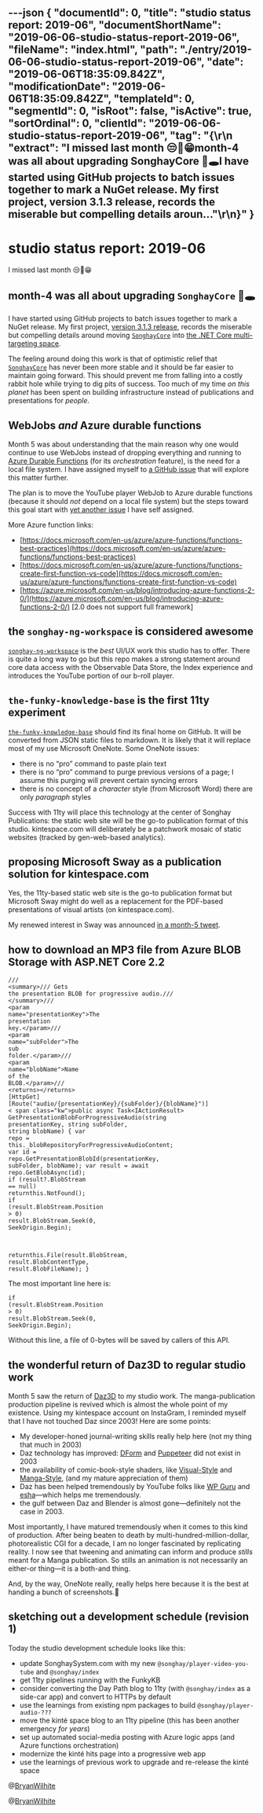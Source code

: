---json
{
  "documentId": 0,
  "title": "studio status report: 2019-06",
  "documentShortName": "2019-06-06-studio-status-report-2019-06",
  "fileName": "index.html",
  "path": "./entry/2019-06-06-studio-status-report-2019-06",
  "date": "2019-06-06T18:35:09.842Z",
  "modificationDate": "2019-06-06T18:35:09.842Z",
  "templateId": 0,
  "segmentId": 0,
  "isRoot": false,
  "isActive": true,
  "sortOrdinal": 0,
  "clientId": "2019-06-06-studio-status-report-2019-06",
  "tag": "{\r\n  \"extract\": \"I missed last month 😒🤷‍️😁month-4 was all about upgrading SonghayCore 🐰🕳I have started using GitHub projects to batch issues together to mark a NuGet release. My first project, version 3.1.3 release, records the miserable but compelling details aroun...\"\r\n}"
}
---

# studio status report: 2019-06

I missed last month 😒🤷‍️😁

## month-4 was all about upgrading `SonghayCore` 🐰🕳

I have started using GitHub projects to batch issues together to mark a NuGet release. My first project, [version 3.1.3 release](https://github.com/BryanWilhite/SonghayCore/projects/1), records the miserable but compelling details around moving [`SonghayCore`](https://github.com/BryanWilhite/SonghayCore) into [the .NET Core multi-targeting space](https://github.com/BryanWilhite/SonghayCore/issues/20#issuecomment-489815352).

The feeling around doing this work is that of optimistic relief that [`SonghayCore`](https://github.com/BryanWilhite/SonghayCore) has never been more stable and it should be far easier to maintain going forward. This should prevent me from falling into a costly rabbit hole while trying to dig pits of success. Too much of my time *on this planet* has been spent on building infrastructure instead of publications and presentations for *people*.

## WebJobs *and* Azure durable functions

Month 5 was about understanding that the main reason why one would continue to use WebJobs instead of dropping everything and running to [Azure Durable Functions](https://mikhail.io/2018/12/making-sense-of-azure-durable-functions/) (for its *orchestration* feature), is the need for a local file system. I have assigned myself to [a GitHub issue](https://github.com/BryanWilhite/Songhay.Feeds/issues/14) that will explore this matter further.

The plan is to move the YouTube player WebJob to Azure durable functions (because it should *not* depend on a local file system) but the steps toward this goal start with [yet another issue](https://github.com/BryanWilhite/Songhay.HelloWorlds.Activities/issues/1) I have self assigned.

More Azure function links:

* [https://docs.microsoft.com/en-us/azure/azure-functions/functions-best-practices](https://docs.microsoft.com/en-us/azure/azure-functions/functions-best-practices)
* [https://docs.microsoft.com/en-us/azure/azure-functions/functions-create-first-function-vs-code](https://docs.microsoft.com/en-us/azure/azure-functions/functions-create-first-function-vs-code)
* [https://azure.microsoft.com/en-us/blog/introducing-azure-functions-2-0/](https://azure.microsoft.com/en-us/blog/introducing-azure-functions-2-0/) [2.0 does not support full framework]

## the `songhay-ng-workspace` is considered awesome

[`songhay-ng-workspace`](https://github.com/BryanWilhite/songhay-ng-workspace) is the *best* UI/UX work this studio has to offer. There is quite a long way to go but this repo makes a strong statement around core data access with the Observable Data Store, the Index experience and introduces the YouTube portion of our b-roll player.

## `the-funky-knowledge-base` is the first 11ty experiment

[`the-funky-knowledge-base`](https://github.com/BryanWilhite/the-funky-knowledge-base) should find its final home on GitHub. It will be converted from JSON static files to markdown. It is likely that it will replace most of my use Microsoft OneNote. Some OneNote issues:

* there is no “pro” command to paste plain text
* there is no “pro” command to purge previous versions of a page; I assume this purging will prevent certain syncing errors
* there is no concept of a *character* style (from Microsoft Word) there are only *paragraph* styles

Success with 11ty will place this technology at the center of Songhay Publications: the static web site will be the go-to publication format of this studio. kintespace.com will deliberately be a patchwork mosaic of static websites (tracked by gen-web-based analytics).

## proposing Microsoft Sway as a publication solution for kintespace.com

Yes, the 11ty-based static web site is the go-to publication format but Microsoft Sway might do well as a replacement for the PDF-based presentations of visual artists (on kintespace.com).

My renewed interest in Sway was announced [in a month-5 tweet](https://twitter.com/BryanWilhite/status/1123661538437390336).

## how to download an MP3 file from Azure BLOB Storage with ASP.NET Core 2.2

<div class="sourceCode">

<code class="sourceCode cs"><span class="co">/// </span><span class="kw">&lt;summary&gt;</span><span class="co">/// Gets the presentation BLOB for progressive audio.</span><span class="co">/// </span><span class="kw">&lt;/summary&gt;</span><span class="co">/// </span><span class="kw">&lt;param</span><span class="ot"> name=</span><span class="dt">"presentationKey"</span><span class="kw">&gt;</span><span class="co">The presentation key.</span><span class="kw">&lt;/param&gt;</span><span class="co">/// </span><span class="kw">&lt;param</span><span class="ot"> name=</span><span class="dt">"subFolder"</span><span class="kw">&gt;</span><span class="co">The sub folder.</span><span class="kw">&lt;/param&gt;</span><span class="co">/// </span><span class="kw">&lt;param</span><span class="ot"> name=</span><span class="dt">"blobName"</span><span class="kw">&gt;</span><span class="co">Name of the BLOB.</span><span class="kw">&lt;/param&gt;</span><span class="co">/// </span><span class="kw">&lt;returns&gt;&lt;</span><span class="ot">/returns</span><span class="kw">&gt;</span>
[HttpGet]
[<span class="fu">Route</span>(<span class="st">"audio/{presentationKey}/{subFolder}/{blobName}"</span>)]
<
span class="kw">public</span> async Task&lt;IActionResult&gt; <span class="fu">GetPresentationBlobForProgressiveAudio</span>(<span class="dt">string</span> presentationKey, <span class="dt">string</span> subFolder, <span class="dt">string</span> blobName)
{
            <span class="dt">var</span> repo = <span class="kw">this</span>._blobRepositoryForProgressiveAudioContent;
            <span class="dt">var</span> id = repo.<span class="fu">GetPresentationBlobId</span>(presentationKey, subFolder, blobName);
            <span class="dt">var</span> result = await repo.<span class="fu">GetBlobAsync</span>(id);
            <span class="kw">if</span> (result?.<span class="fu">BlobStream</span> == <span class="kw">null</span>) <span class="kw">return</span><span class="kw">this</span>.<span class="fu">NotFound</span>();
            <span class="kw">if</span> (result.<span class="fu">BlobStream</span>.<span class="fu">Position</span> &gt; <span class="dv">0</span>) result.<span class="fu">BlobStream</span>.<span class="fu">Seek</span>(<span class="dv">0</span>, SeekOrigin.<span class="fu">Begin</span>);

<span class="kw">return</span><span class="kw">this</span>.<span class="fu">File</span>(result.<span class="fu">BlobStream</span>, result.<span class="fu">BlobContentType</span>, result.<span class="fu">BlobFileName</span>);
}</code>

</div>

The most important line here is:

<div class="sourceCode">

<code class="sourceCode cs"><span class="kw">if</span> (result.<span class="fu">BlobStream</span>.<span class="fu">Position</span> &gt; <span class="dv">0</span>) result.<span class="fu">BlobStream</span>.<span class="fu">Seek</span>(<span class="dv">0</span>, SeekOrigin.<span class="fu">Begin</span>);</code>

</div>

Without this line, a file of 0-bytes will be saved by callers of this API.

## the wonderful return of Daz3D to regular studio work

Month 5 saw the return of [Daz3D](https://www.daz3d.com/) to my studio work. The manga-publication production pipeline is revived which is almost the whole point of my existence. Using my kintespace account on InstaGram, I reminded myself that I have not touched Daz since 2003! Here are some points:

* My developer-honed journal-writing skills really help here (not my thing that much in 2003)
* Daz technology has improved: [DForm](http://docs.daz3d.com/doku.php/artzone/pub/software/dform/start) and [Puppeteer](http://docs.daz3d.com/doku.php/artzone/pub/software/puppeteer/start) did not exist in 2003
* the availability of comic-book-style shaders, like [Visual-Style](https://www.daz3d.com/visual-style-shaders) and [Manga-Style](https://www.daz3d.com/manga-style-shaders), (and my mature appreciation of them)
* Daz has been helped tremendously by YouTube folks like [WP Guru](https://www.youtube.com/user/wphosting) and [esha](https://www.youtube.com/channel/UCuk28jyQ5x2MZl0_k2-gXJg)—which helps me tremendously.
* the gulf between Daz and Blender is almost gone—definitely not the case in 2003.

Most importantly, I have matured tremendously when it comes to this kind of production. After being beaten to death by multi-hundred-million-dollar, photorealistic CGI for a decade, I am no longer fascinated by replicating reality. I now see that tweening and animating can inform and produce *stills* meant for a Manga publication. So stills an animation is not necessarily an either-or thing—it is a both-and thing.

And, by the way, OneNote really, really helps here because it is the best at handing a bunch of screenshots.🤷‍

## sketching out a development schedule (revision 1)

Today the studio development schedule looks like this:

* update SonghaySystem.com with my new `@songhay/player-video-you-tube` and `@songhay/index`
* get 11ty pipelines running with the FunkyKB
* consider converting the Day Path blog to 11ty (with `@songhay/index` as a side-car app) and convert to HTTPs by default
* use the learnings from existing npm packages to build `@songhay/player-audio-???`
* move the kinté space blog to an 11ty pipeline (this has been another emergency *for years*)
* set up automated social-media posting with Azure logic apps (and Azure functions orchestration)
* modernize the kinté hits page into a progressive web app
* use the learnings of previous work to upgrade and re-release the kinté space

@[BryanWilhite](https://twitter.com/bryanwilhite)

@[BryanWilhite](https://twitter.com/BryanWilhite)
